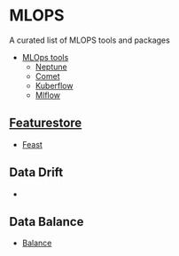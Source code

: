 # MLOPS

A curated list of MLOPS tools and packages


- [MLOps tools]()
    - [Neptune](https://neptune.ai/)
    - [Comet](https://www.comet.com/)
    - [Kuberflow](https://www.kubeflow.org/)
    - [Mlflow](https://mlflow.org/)


## [Featurestore](https://www.featurestore.org/)
   - [Feast](https://feast.dev/)


## Data Drift
   -
   
## Data Balance
   - [Balance](https://github.com/facebookresearch/balance)
    

